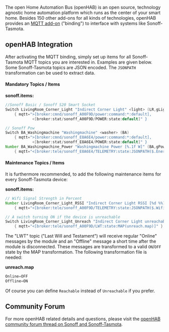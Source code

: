 The open Home Automation Bus (openHAB) is an open source, technology agnostic home automation platform which runs as the center of your smart home. Besides 150 other add-ons for all kinds of technologies, openHAB provides an [MQTT add-on](http://docs.openhab.org/addons/bindings.html) ("binding") to interface with systems like Sonoff-Tasmota.

## openHAB Integration

After activating the MQTT binding, simply set up items for all Sonoff-Tasmota MQTT topics you are interested in. Examples are given below. Some Sonoff-Tasmota topics are JSON encoded. The `JSONPATH` transformation can be used to extract data.

#### Mandatory Topics / Items

**sonoff.items:**
```java
//Sonoff Basic / Sonoff S20 Smart Socket
Switch LivingRoom_Corner_Light "Indirect Corner Light" <light> (LR,gLight)
    { mqtt=">[broker:cmnd/sonoff_A00F9D/power:command:*:default],
            <[broker:stat/sonoff_A00F9D/POWER:state:default]" }

// Sonoff Pow
Switch BA_Washingmachine "Washingmachine" <washer> (BA)
    { mqtt=">[broker:cmnd/sonoff_E8A6E4/power:command:*:default],
            <[broker:stat/sonoff_E8A6E4/POWER:state:default]" }
Number BA_Washingmachine_Power "Washingmachine Power [%.1f W]" (BA,gPower)
    { mqtt="<[broker:tele/sonoff_E8A6E4/TELEMETRY:state:JSONPATH($.Energy.Power)]" }
```

#### Maintenance Topics / Items

It is furthermore recommended, to add the following maintenance items for every Sonoff-Tasmota device:

**sonoff.items:** 
```java
// Wifi Signal Strength in Percent
Number LivingRoom_Corner_Light_RSSI "Indirect Corner Light RSSI [%d %%]" (gRSSI)
    { mqtt="<[broker:tele/sonoff_A00F9D/TELEMETRY:state:JSONPATH($.Wifi.RSSI)]" }

// A switch turning ON if the device is unreachable
Switch LivingRoom_Corner_Light_Unreach "Indirect Corner Light unreachable" (gUnreach)
    { mqtt="<[broker:tele/sonoff_A00F9D/LWT:state:MAP(unreach.map)]" }
```

The "LWT" topic ("Last Will and Testament") will receive regular "Online" messages by the module and an "Offline" message a short time after the module is disconnected. These messages are transformed to a valid `ON`/`OFF` state by the MAP transformation. The following transformation file is needed:

**unreach.map**
```java
Online=OFF
Offline=ON
```

Of course you can define `Reachable` instead of `Unreachable` if you prefer. 

## Community Forum

For more openHAB related details and questions, please visit the [openHAB community forum thread on Sonoff and Sonoff-Tasmota](https://community.openhab.org/t/itead-sonoff-switches-and-sockets-cheap-esp8266-wifi-mqtt-hardware/15024/1).